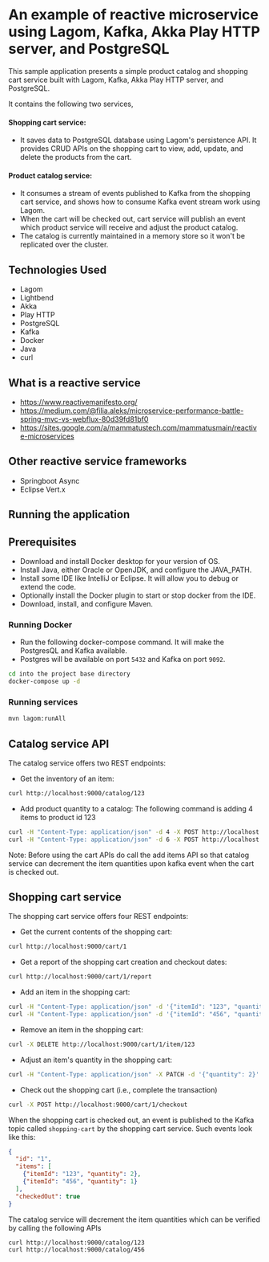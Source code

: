 # An example of reactive microservice using Lagom, Kafka, Akka Play HTTP server, and PostgreSQL 

This sample application presents a simple product catalog and shopping cart service built with Lagom, Kafka, Akka Play HTTP server, and PostgreSQL.  

It contains the following two services,

#### Shopping cart service:
 - It saves data to PostgreSQL database using Lagom's persistence API. It provides CRUD APIs on the shopping cart to view, add, update, and delete the products from the cart.

#### Product catalog service:
- It consumes a stream of events published to Kafka from the shopping cart service, and shows how to consume Kafka event stream work using Lagom.
- When the cart will be checked out, cart service will publish an event which product service will receive and adjust the product catalog.  
- The catalog is currently maintained in a memory store so it won't be replicated over the cluster.

## Technologies Used
- Lagom
- Lightbend
- Akka
- Play HTTP
- PostgreSQL
- Kafka
- Docker
- Java
- curl

## What is a reactive service
- https://www.reactivemanifesto.org/
- https://medium.com/@filia.aleks/microservice-performance-battle-spring-mvc-vs-webflux-80d39fd81bf0
- https://sites.google.com/a/mammatustech.com/mammatusmain/reactive-microservices

## Other reactive service frameworks
- Springboot Async
- Eclipse Vert.x

## Running the application

## Prerequisites
- Download and install Docker desktop for your version of OS.
- Install Java, either Oracle or OpenJDK, and configure the JAVA_PATH.
- Install some IDE like IntelliJ or Eclipse. It will allow you to debug or extend the code.
- Optionally install the Docker plugin to start or stop docker from the IDE.
- Download, install, and configure Maven.


### Running Docker
- Run the following docker-compose command. It will make the PostgresQL and Kafka available.
- Postgres will be available on port `5432` and Kafka on port `9092`.

```bash
cd into the project base directory
docker-compose up -d
```
### Running services 

```bash
mvn lagom:runAll
```

## Catalog service API

The catalog service offers two REST endpoints:

* Get the inventory of an item:

```bash
curl http://localhost:9000/catalog/123
```

* Add product quantity to a catalog: The following command is adding 4 items to product id 123

```bash
curl -H "Content-Type: application/json" -d 4 -X POST http://localhost:9000/calalog/123
curl -H "Content-Type: application/json" -d 6 -X POST http://localhost:9000/calalog/456
```

Note: Before using the cart APIs do call the add items API so that catalog service can decrement the item quantities upon kafka event when the cart is checked out.

## Shopping cart service

The shopping cart service offers four REST endpoints:

* Get the current contents of the shopping cart:

```bash
curl http://localhost:9000/cart/1
```

* Get a report of the shopping cart creation and checkout dates:

```bash
curl http://localhost:9000/cart/1/report
```

* Add an item in the shopping cart:

```bash
curl -H "Content-Type: application/json" -d '{"itemId": "123", "quantity": 2}' -X POST http://localhost:9000/cart/1
curl -H "Content-Type: application/json" -d '{"itemId": "456", "quantity": 1}' -X POST http://localhost:9000/cart/1
```

* Remove an item in the shopping cart:

```bash
curl -X DELETE http://localhost:9000/cart/1/item/123
```

* Adjust an item's quantity in the shopping cart:

```bash
curl -H "Content-Type: application/json" -X PATCH -d '{"quantity": 2}' http://localhost:9000/cart/1/item/123
```

* Check out the shopping cart (i.e., complete the transaction)

```bash
curl -X POST http://localhost:9000/cart/1/checkout
```

When the shopping cart is checked out, an event is published to the Kafka topic called `shopping-cart` by the shopping cart service. Such events look like this:

```json
{
  "id": "1",
  "items": [
    {"itemId": "123", "quantity": 2},
    {"itemId": "456", "quantity": 1}
  ],
  "checkedOut": true
}
```

The catalog service will decrement the item quantities which can be verified by calling the following APIs
```bash
curl http://localhost:9000/catalog/123
curl http://localhost:9000/catalog/456
```

